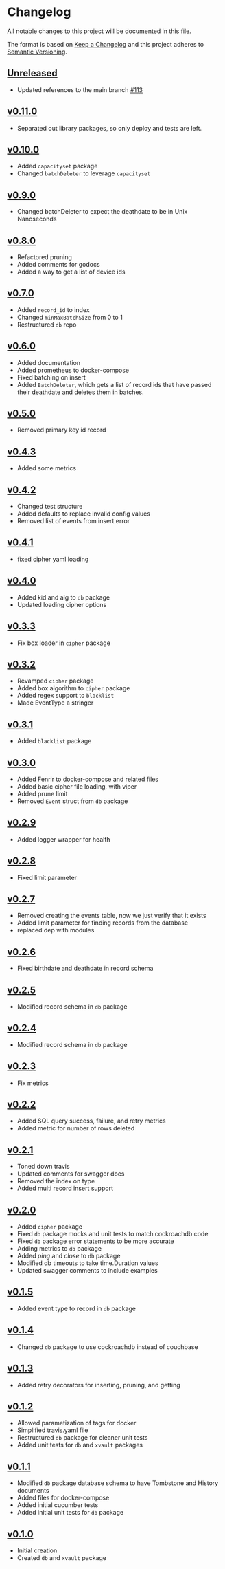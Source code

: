 # Changelog
All notable changes to this project will be documented in this file.

The format is based on [Keep a Changelog](http://keepachangelog.com/en/1.0.0/)
and this project adheres to [Semantic Versioning](http://semver.org/spec/v2.0.0.html).

## [Unreleased]
- Updated references to the main branch [#113](https://github.com/xmidt-org/codex-deploy/pull/113)

## [v0.11.0]
- Separated out library packages, so only deploy and tests are left.

## [v0.10.0]
- Added `capacityset` package
- Changed `batchDeleter` to leverage `capacityset`

## [v0.9.0]
- Changed batchDeleter to expect the deathdate to be in Unix Nanoseconds

## [v0.8.0]
- Refactored pruning
- Added comments for godocs
- Added a way to get a list of device ids

## [v0.7.0]
- Added `record_id` to index
- Changed `minMaxBatchSize` from 0 to 1
- Restructured `db` repo

## [v0.6.0]
- Added documentation
- Added prometheus to docker-compose
- Fixed batching on insert
- Added `BatchDeleter`, which gets a list of record ids that have passed their 
  deathdate and deletes them in batches.

## [v0.5.0]
- Removed primary key id record

## [v0.4.3]
- Added some metrics

## [v0.4.2]
- Changed test structure
- Added defaults to replace invalid config values
- Removed list of events from insert error

## [v0.4.1]
- fixed cipher yaml loading

## [v0.4.0]
- Added kid and alg to `db` package
- Updated loading cipher options

## [v0.3.3]
- Fix box loader in `cipher` package

## [v0.3.2]
- Revamped `cipher` package
- Added box algorithm to `cipher` package
- Added regex support to `blacklist`
- Made EventType a stringer

## [v0.3.1]
- Added `blacklist` package

## [v0.3.0]
- Added Fenrir to docker-compose and related files
- Added basic cipher file loading, with viper
- Added prune limit
- Removed `Event` struct from `db` package

## [v0.2.9]
 - Added logger wrapper for health

## [v0.2.8]
 - Fixed limit parameter

## [v0.2.7]
 - Removed creating the events table, now we just verify that it exists
 - Added limit parameter for finding records from the database
 - replaced dep with modules

## [v0.2.6]
 - Fixed birthdate and deathdate in record schema

## [v0.2.5]
 - Modified record schema in `db` package

## [v0.2.4]
 - Modified record schema in `db` package

## [v0.2.3]
 - Fix metrics

## [v0.2.2]
 - Added SQL query success, failure, and retry metrics
 - Added metric for number of rows deleted

## [v0.2.1]
 - Toned down travis
 - Updated comments for swagger docs
 - Removed the index on type
 - Added multi record insert support

## [v0.2.0]
 - Added `cipher` package
 - Fixed `db` package mocks and unit tests to match cockroachdb code
 - Fixed `db` package error statements to be more accurate
 - Adding metrics to `db` package
 - Added _ping_ and _close_ to `db` package
 - Modified db timeouts to take time.Duration values
 - Updated swagger comments to include examples

## [v0.1.5]
 - Added event type to record in `db` package

## [v0.1.4]
- Changed `db` package to use cockroachdb instead of couchbase

## [v0.1.3]
- Added retry decorators for inserting, pruning, and getting

## [v0.1.2]
- Allowed parametization of tags for docker
- Simplified travis.yaml file
- Restructured `db` package for cleaner unit tests
- Added unit tests for `db` and `xvault` packages

## [v0.1.1]
- Modified `db` package database schema to have Tombstone and History documents
- Added files for docker-compose
- Added initial cucumber tests
- Added initial unit tests for `db` package

## [v0.1.0]
- Initial creation
- Created `db` and `xvault` package

[Unreleased]: https://github.com/xmidt-org/codex-deploy/compare/v0.11.0..HEAD
[v0.11.0]: https://github.com/xmidt-org/codex-deploy/compare/v0.10.0...v0.11.0
[v0.10.0]: https://github.com/xmidt-org/codex-deploy/compare/v0.9.0...v0.10.0
[v0.9.0]: https://github.com/xmidt-org/codex-deploy/compare/v0.8.0...v0.9.0
[v0.8.0]: https://github.com/xmidt-org/codex-deploy/compare/v0.7.0...v0.8.0
[v0.7.0]: https://github.com/xmidt-org/codex-deploy/compare/v0.6.0...v0.7.0
[v0.6.0]: https://github.com/xmidt-org/codex-deploy/compare/v0.5.0...v0.6.0
[v0.5.0]: https://github.com/xmidt-org/codex-deploy/compare/v0.4.3...v0.5.0
[v0.4.3]: https://github.com/xmidt-org/codex-deploy/compare/v0.4.2...v0.4.3
[v0.4.2]: https://github.com/xmidt-org/codex-deploy/compare/v0.4.1...v0.4.2
[v0.4.1]: https://github.com/xmidt-org/codex-deploy/compare/v0.4.0...v0.4.1
[v0.4.0]: https://github.com/xmidt-org/codex-deploy/compare/v0.3.3...v0.4.0
[v0.3.3]: https://github.com/xmidt-org/codex-deploy/compare/v0.3.2...v0.3.3
[v0.3.2]: https://github.com/xmidt-org/codex-deploy/compare/v0.3.1...v0.3.2
[v0.3.1]: https://github.com/xmidt-org/codex-deploy/compare/v0.3.0...v0.3.1
[v0.3.0]: https://github.com/xmidt-org/codex-deploy/compare/v0.2.9...v0.3.0
[v0.2.9]: https://github.com/xmidt-org/codex-deploy/compare/v0.2.8...v0.2.9
[v0.2.8]: https://github.com/xmidt-org/codex-deploy/compare/v0.2.7...v0.2.8
[v0.2.7]: https://github.com/xmidt-org/codex-deploy/compare/v0.2.6...v0.2.7
[v0.2.6]: https://github.com/xmidt-org/codex-deploy/compare/v0.2.5...v0.2.6
[v0.2.5]: https://github.com/xmidt-org/codex-deploy/compare/v0.2.4...v0.2.5
[v0.2.4]: https://github.com/xmidt-org/codex-deploy/compare/v0.2.3...v0.2.4
[v0.2.3]: https://github.com/xmidt-org/codex-deploy/compare/v0.2.2...v0.2.3
[v0.2.2]: https://github.com/xmidt-org/codex-deploy/compare/v0.2.1...v0.2.2
[v0.2.1]: https://github.com/xmidt-org/codex-deploy/compare/v0.2.0...v0.2.1
[v0.2.0]: https://github.com/xmidt-org/codex-deploy/compare/v0.1.5...v0.2.0
[v0.1.5]: https://github.com/xmidt-org/codex-deploy/compare/v0.1.4...v0.1.5
[v0.1.4]: https://github.com/xmidt-org/codex-deploy/compare/v0.1.3...v0.1.4
[v0.1.3]: https://github.com/xmidt-org/codex-deploy/compare/v0.1.2...v0.1.3
[v0.1.2]: https://github.com/xmidt-org/codex-deploy/compare/v0.1.1...v0.1.2
[v0.1.1]: https://github.com/xmidt-org/codex-deploy/compare/v0.1.0...v0.1.1
[v0.1.0]: https://github.com/xmidt-org/codex-deploy/compare/0.0.0...v0.1.0
